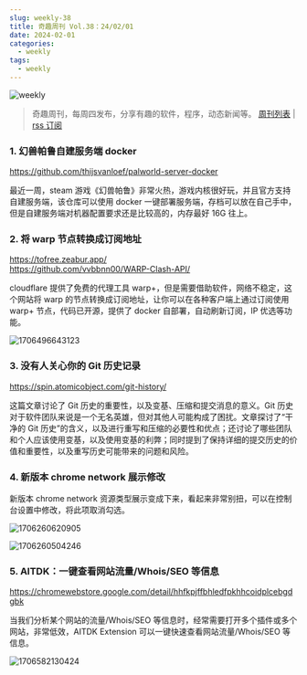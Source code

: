 ```yaml
---
slug: weekly-38
title: 奇趣周刊 Vol.38：24/02/01
date: 2024-02-01
categories:
  - weekly
tags:
  - weekly
---
```


![weekly](https://imgurl.zishu.me/weekly.webp)

> 奇趣周刊，每周四发布，分享有趣的软件，程序，动态新闻等。 [周刊列表](/categories/weekly/) | [rss 订阅](/categories/weekly/index.xml)

### 1. 幻兽帕鲁自建服务端 docker

https://github.com/thijsvanloef/palworld-server-docker

最近一周，steam 游戏《幻兽帕鲁》非常火热，游戏内核很好玩，并且官方支持自建服务端，该仓库可以使用 docker 一键部署服务端，存档可以放在自己手中，但是自建服务端对机器配置要求还是比较高的，内存最好 16G 往上。

### 2. 将 warp 节点转换成订阅地址

https://tofree.zeabur.app/  
https://github.com/vvbbnn00/WARP-Clash-API/  

cloudflare 提供了免费的代理工具 warp+，但是需要借助软件，网络不稳定，这个网站将 warp 的节点转换成订阅地址，让你可以在各种客户端上通过订阅使用 warp+ 节点，代码已开源，提供了 docker 自部署，自动刷新订阅，IP 优选等功能。

![1706496643123](https://imgurl.zishu.me/2024/01/1706496643123.webp)

### 3. 没有人关心你的 Git 历史记录

https://spin.atomicobject.com/git-history/

这篇文章讨论了 Git 历史的重要性，以及变基、压缩和提交消息的意义。Git 历史对于软件团队来说是一个无名英雄，但对其他人可能构成了困扰。文章探讨了“干净的 Git 历史”的含义，以及进行重写和压缩的必要性和优点；还讨论了哪些团队和个人应该使用变基，以及使用变基的利弊；同时提到了保持详细的提交历史的价值和重要性，以及重写历史可能带来的问题和风险。

### 4. 新版本 chrome network 展示修改

新版本 chrome network 资源类型展示变成下来，看起来非常别扭，可以在控制台设置中修改，将此项取消勾选。

![1706260620905](https://imgurl.zishu.me/2024/01/1706260620905.webp)

![1706260504246](https://imgurl.zishu.me/2024/01/1706260504246.webp)

### 5. AITDK：一键查看网站流量/Whois/SEO 等信息

https://chromewebstore.google.com/detail/hhfkpjffbhledfpkhhcoidplcebgdgbk

当我们分析某个网站的流量/Whois/SEO 等信息时，经常需要打开多个插件或多个网站，非常低效，AITDK Extension 可以一键快速查看网站流量/Whois/SEO 等信息。

![1706582130424](https://imgurl.zishu.me/2024/01/1706582130424.webp)

